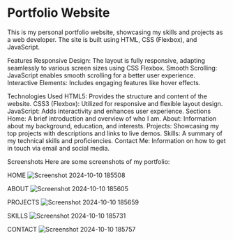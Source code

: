 # Portfolio Website
This is my personal portfolio website, showcasing my skills and projects as a web developer. The site is built using HTML, CSS (Flexbox), and JavaScript.

Features
Responsive Design: The layout is fully responsive, adapting seamlessly to various screen sizes using CSS Flexbox.
Smooth Scrolling: JavaScript enables smooth scrolling for a better user experience.
Interactive Elements: Includes engaging features like hover effects.

Technologies Used
HTML5: Provides the structure and content of the website.
CSS3 (Flexbox): Utilized for responsive and flexible layout design.
JavaScript: Adds interactivity and enhances user experience.
Sections
Home: A brief introduction and overview of who I am.
About: Information about my background, education, and interests.
Projects: Showcasing my top projects with descriptions and links to live demos.
Skills: A summary of my technical skills and proficiencies.
Contact Me: Information on how to get in touch via email and social media.

Screenshots
Here are some screenshots of my portfolio:

HOME
![Screenshot 2024-10-10 185508](https://github.com/user-attachments/assets/5a2f423d-ec02-4eaa-bb42-496bdb8f63af)

ABOUT
![Screenshot 2024-10-10 185605](https://github.com/user-attachments/assets/90a95e4f-cd19-447a-a5b1-09ea6f4a1ebe)

PROJECTS
![Screenshot 2024-10-10 185659](https://github.com/user-attachments/assets/a33c66fe-8bb1-4ccf-a815-6d7bfc5c003d)

SKILLS
![Screenshot 2024-10-10 185731](https://github.com/user-attachments/assets/466859ae-18e1-47c1-8177-1cb3bb9f6cbe)

CONTACT 
![Screenshot 2024-10-10 185757](https://github.com/user-attachments/assets/a34de725-8e60-446f-8a4c-e3a803f73dca)





